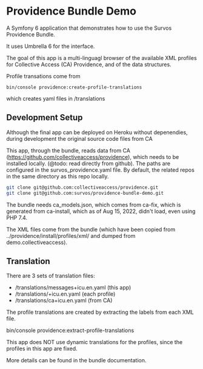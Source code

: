 # Providence Bundle Demo

A Symfony 6 application that demonstrates how to use the Survos Providence Bundle.

It uses Umbrella 6 for the interface.

The goal of this app is a multi-linguagl browser of the available XML profiles for Collective Access (CA) Providence, and of the data structures.

Profile transations come from

    bin/console providence:create-profile-translations

which creates yaml files in /translations




## Development Setup

Although the final app can be deployed on Heroku without depenendies, during development the original source code files from CA 

This app, through the bundle, reads data from CA (https://github.com/collectiveaccess/providence), which needs to be installed locally. (@todo: read directly from github). The paths are configured in the survos_providence.yaml file.  By default, the related repos in the same directory as this repo locally.

```bash
git clone git@github.com:collectiveaccess/providence.git
git clone git@github.com:survos/providence-bundle-demo.git
```

The bundle needs ca_models.json, which comes from ca-fix, which is generated from ca-install, which as of Aug 15, 2022, didn't load, even using PHP 7.4. 

The XML files come from the bundle (which have been copied from ../providence/install/profiles/xml/ and dumped from demo.collectiveaccess).  


## Translation

There are 3 sets of translation files:

* /translations/messages+icu.en.yaml (this app)
* /translations/<profileName>+icu.en.yaml (each profile)
* /translations/ca+icu.en.yaml (from CA)

The profile translations are created by extracting the labels from each XML file.

bin/console providence:extract-profile-translations

This app does NOT use dynamic translations for the profiles, since the profiles in this app are fixed.


More details can be found in the bundle documentation.


